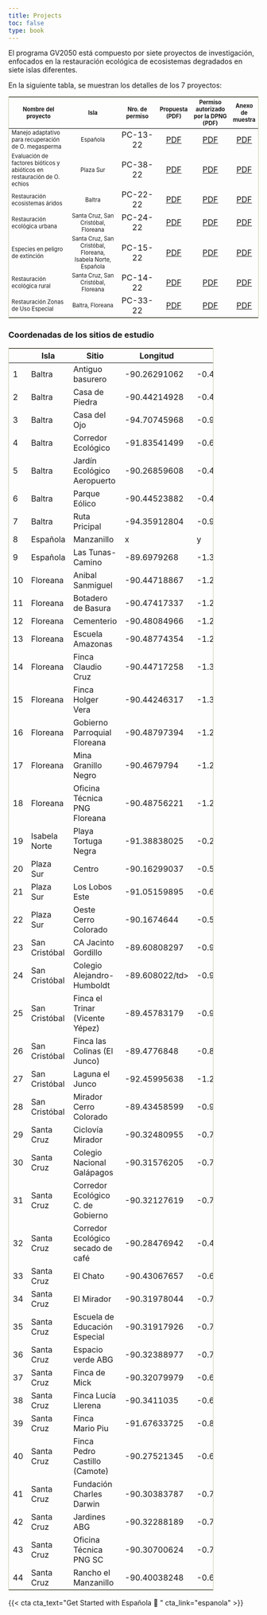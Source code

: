 ```yaml
---
title: Projects
toc: false
type: book
---
```


El programa GV2050 está compuesto por siete proyectos de investigación, enfocados en la restauración ecológica de ecosistemas degradados en siete islas diferentes.

En la siguiente tabla, se muestran los detalles de los 7 proyectos:

<table style='width: 100%; margin-top: 0rem; overflow: hidden; border: 1px solid rgba(100, 100, 0, 0.3);'>
<tr>
<th style='width: 24%; text-align: center; vertical-align: middle; font-size: 0.7rem;'>Nombre del proyecto</th>
<th style='width: 20%; text-align: center; vertical-align: middle; font-size: 0.7rem;'>Isla</th>
<th style="width: 16%; text-align: center; vertical-align: middle; font-size: 0.7rem;">Nro. de permiso</th>
<th style="width: 10%; text-align: center; vertical-align: middle; font-size: 0.7rem;">Propuesta (PDF)</th>
<th style="width: 16%; text-align: center; vertical-align: middle; font-size: 0.7rem;">Permiso autorizado por la DPNG (PDF)</th>
<th style="width: 10%; text-align: center; vertical-align: middle; font-size: 0.7rem;">Anexo de muestra</th>
</tr>
<tbody>
<tr>
  <td style="font-size: 0.7rem; vertical-align: middle;">Manejo adaptativo para recuperación de O. megasperma</td>
  <td style="font-size: 0.7rem; text-align: center; vertical-align: middle;">Española</td>
  <td style="text-align: center; vertical-align: middle;">PC-13-22</td>
  <td style="text-align: center; vertical-align: middle;"><a href="/projects/1.pdf">PDF</a></td>
  <td style="text-align: center; vertical-align: middle;"><a href="/projects/pc-13-22.pdf">PDF</a></td>
  <td style="text-align: center; vertical-align: middle;"><a href="/projects/anexo_1_esp.pdf">PDF</a></td>
</tr>
<tr>
  <td style="font-size: 0.7rem; vertical-align: middle;">Evaluación de factores bióticos y abióticos en restauración 
de O. echios</td>
  <td style="font-size: 0.7rem; text-align: center; vertical-align: middle;">Plaza Sur</td>
  <td style="text-align: center; vertical-align: middle;">PC-38-22</td>
  <td style="text-align: center; vertical-align: middle;"><a href="/projects/2.pdf">PDF</a></td>
  <td style="text-align: center; vertical-align: middle;"><a href="/projects/pc-38-22.pdf">PDF</a></td>
  <td style="text-align: center; vertical-align: middle;"><a href="/projects/anexo_plaza_sur.pdf">PDF</a></td>
</tr>
<tr>
  <td style="font-size: 0.7rem; vertical-align: middle;">Restauración ecosistemas áridos</td>
  <td style="font-size: 0.7rem; text-align: center; vertical-align: middle;">Baltra</td>
  <td style="text-align: center; vertical-align: middle;">PC-22-22</td>
  <td style="text-align: center; vertical-align: middle;"><a href="/projects/3.pdf">PDF</a></td>
  <td style="text-align: center; vertical-align: middle;"><a href="/projects/pc-22-22.pdf">PDF</a></td>
  <td style="text-align: center; vertical-align: middle;"><a href="/projects/anexo_baltra.pdf">PDF</a></td>
</tr>
<tr>
  <td style="font-size: 0.7rem; vertical-align: middle;">Restauración ecológica urbana</td>
  <td style="font-size: 0.7rem; text-align: center; vertical-align: middle;">Santa Cruz, San Cristóbal, Floreana</td>
  <td style="text-align: center; vertical-align: middle;">PC-24-22</td>
  <td style="text-align: center; vertical-align: middle;"><a href="/projects/4.pdf">PDF</a></td>
  <td style="text-align: center; vertical-align: middle;"><a href="/projects/pc-24-22.pdf">PDF</a></td>
  <td style="text-align: center; vertical-align: middle;"><a href="/projects/anexo_urbana.pdf">PDF</a></td>
</tr>
<tr>
  <td style="font-size: 0.7rem; vertical-align: middle;">Especies en peligro de extinción</td>
  <td style="font-size: 0.7rem; text-align: center; vertical-align: middle;">Santa Cruz, San Cristóbal, Floreana, Isabela Norte, Española</td>
  <td style="text-align: center; vertical-align: middle;">PC-15-22</td>
  <td style="text-align: center; vertical-align: middle;"><a href="/projects/5.pdf">PDF</a></td>
  <td style="text-align: center; vertical-align: middle;"><a href="/projects/pc-15-22.pdf">PDF</a></td>
  <td style="text-align: center; vertical-align: middle;"><a href="/projects/anexo_especies_ame.pdf">PDF</a></td>
</tr>
<tr>
  <td style="font-size: 0.7rem; vertical-align: middle;">Restauración ecológica rural</td>
  <td style="font-size: 0.7rem; text-align: center; vertical-align: middle;">Santa Cruz, San Cristóbal, Floreana</td>
  <td style="text-align: center; vertical-align: middle;">PC-14-22</td>
  <td style="text-align: center; vertical-align: middle;"><a href="/projects/6.pdf">PDF</a></td>
  <td style="text-align: center; vertical-align: middle;"><a href="/projects/pc-14-22.pdf">PDF</a></td>
  <td style="text-align: center; vertical-align: middle;"><a href="/projects/anexo_rural.pdf">PDF</a></td>
</tr>
<tr>
  <td style="font-size: 0.7rem; vertical-align: middle;">Restauración Zonas de Uso Especial</td>
  <td style="font-size: 0.7rem; text-align: center; vertical-align: middle;">Baltra, Floreana</td>
  <td style="text-align: center; vertical-align: middle;">PC-33-22</td>
  <td style="text-align: center; vertical-align: middle;"><a href="/projects/7.pdf">PDF</a></td>
  <td style="text-align: center; vertical-align: middle;"><a href="/projects/pc-33-22.pdf">PDF</a></td>
  <td style="text-align: center; vertical-align: middle;"><a href="/projects/anexo_zue.pdf">PDF</a></td>
</tr>
</tbody>
</table>

### Coordenadas de los sitios de estudio

<table style='width: 82%; margin-top: 0rem; overflow: hidden; border: 1px solid rgba(100, 100, 0, 0.3);'>
<tr>
<th style="width: 4%;"></th>
<th style="width: 25%;">Isla</th>
<th style="width: 55%;">Sitio</th>
<th style="width: 8%;">Longitud</th>
<th style="width: 8%;">Latitud</th>
</tr>
<tbody>
<tr>
<td>1</td>
<td>Baltra</td>
<td>Antiguo basurero</td>
<td>-90.26291062</td>
<td>-0.447892994</td>
</tr>
<tr>
<td>2</td>
<td>Baltra</td>
<td>Casa de Piedra</td>
<td>-90.44214928</td>
<td>-0.485513071</td>
</tr>
<tr>
<td>3</td>
<td>Baltra</td>
<td>Casa del Ojo</td>
<td>-94.70745968</td>
<td>-0.944900027</td>
</tr>
<tr>
<td>4</td>
<td>Baltra</td>
<td>Corredor Ecológico</td>
<td>-91.83541499</td>
<td>-0.615282318</td>
</tr>
<tr>
<td>5</td>
<td>Baltra</td>
<td>Jardín Ecológico Aeropuerto</td>
<td>-90.26859608</td>
<td>-0.444624518</td>
</tr>
<tr>
<td>6</td>
<td>Baltra</td>
<td>Parque Eólico</td>
<td>-90.44523882</td>
<td>-0.462965213</td>
</tr>
<tr>
<td>7</td>
<td>Baltra</td>
<td>Ruta Pricipal</td>
<td>-94.35912804</td>
<td>-0.914096892</td>
</tr>
<tr>
<td>8</td>
<td>Española</td>
<td>Manzanillo</td>
<td>x</td>
<td>y</td>
</tr>
<tr>
<td>9</td>
<td>Española</td>
<td>Las Tunas-Camino</td>
<td>-89.6979268</td>
<td>-1.363547338</td>
</tr>
<tr>
<td>10</td>
<td>Floreana</td>
<td>Anibal Sanmiguel</td>
<td>-90.44718867</td>
<td>-1.298862713</td>
</tr>
<tr>
<td>11</td>
<td>Floreana</td>
<td>Botadero de Basura</td>
<td>-90.47417337</td>
<td>-1.278043949</td>
</tr>
<tr>
<td>12</td>
<td>Floreana</td>
<td>Cementerio</td>
<td>-90.48084966</td>
<td>-1.277537484</td>
</tr>
<tr>
<td>13</td>
<td>Floreana</td>
<td>Escuela Amazonas</td>
<td>-90.48774354</td>
<td>-1.275487327</td>
</tr>
<tr>
<td>14</td>
<td>Floreana</td>
<td>Finca Claudio Cruz</td>
<td>-90.44717258</td>
<td>-1.304685881</td>
</tr>
<tr>
<td>15</td>
<td>Floreana</td>
<td>Finca Holger Vera</td>
<td>-90.44246317</td>
<td>-1.312540914</td>
</tr>
<tr>
<td>16</td>
<td>Floreana</td>
<td>Gobierno Parroquial Floreana</td>
<td>-90.48797394</td>
<td>-1.274259448</td>
</tr>
<tr>
<td>17</td>
<td>Floreana</td>
<td>Mina Granillo Negro</td>
<td>-90.4679794</td>
<td>-1.281102923</td>
</tr>
<tr>
<td>18</td>
<td>Floreana</td>
<td>Oficina Técnica PNG Floreana</td>
<td>-90.48756221</td>
<td>-1.272159981</td>
</tr>
<tr>
<td>19</td>
<td>Isabela Norte</td>
<td>Playa Tortuga Negra</td>
<td>-91.38838025</td>
<td>-0.240304676</td>
</tr>
<tr>
<td>20</td>
<td>Plaza Sur</td>
<td>Centro</td>
<td>-90.16299037</td>
<td>-0.584056085</td>
</tr>
<tr>
<td>21</td>
<td>Plaza Sur</td>
<td>Los Lobos Este</td>
<td>-91.05159895</td>
<td>-0.681397469</td>
</tr>
<tr>
<td>22</td>
<td>Plaza Sur</td>
<td>Oeste Cerro Colorado</td>
<td>-90.1674644</td>
<td>-0.581910387</td>
</tr>
<tr>
<td>23</td>
<td>San Cristóbal</td>
<td>CA Jacinto Gordillo</td>
<td>-89.60808297</td>
<td>-0.902489368</td>
</tr>
<tr>
<td>24</td>
<td>San Cristóbal</td>
<td>Colegio Alejandro-Humboldt</td>
<td>-89.608022/td>
<td>-0.904128294<</td>
</tr>
<tr>
<td>25</td>
<td>San Cristóbal</td>
<td>Finca el Trinar (Vicente Yépez)</td>
<td>-89.45783179</td>
<td>-0.916663893</td>
</tr>
<tr>
<td>26</td>
<td>San Cristóbal</td>
<td>Finca las Colinas (El Junco)</td>
<td>-89.4776848</td>
<td>-0.889558068</td>
</tr>
<tr>
<td>27</td>
<td>San Cristóbal</td>
<td>Laguna el Junco</td>
<td>-92.45995638</td>
<td>-1.218202026</td>
</tr>
<tr>
<td>28</td>
<td>San Cristóbal</td>
<td>Mirador Cerro Colorado</td>
<td>-89.43458599</td>
<td>-0.915175859</td>
</tr>
<tr>
<td>29</td>
<td>Santa Cruz</td>
<td>Ciclovía Mirador</td>
<td>-90.32480955</td>
<td>-0.737747557</td>
</tr>
<tr>
<td>30</td>
<td>Santa Cruz</td>
<td>Colegio Nacional Galápagos</td>
<td>-90.31576205</td>
<td>-0.738512769</td>
</tr>
<tr>
<td>31</td>
<td>Santa Cruz</td>
<td>Corredor Ecológico C. de Gobierno</td>
<td>-90.32127619</td>
<td>-0.743472333</td>
</tr>
<tr>
<td>32</td>
<td>Santa Cruz</td>
<td>Corredor Ecológico secado de café</td>
<td>-90.28476942</td>
<td>-0.494574062</td>
</tr>
<tr>
<td>33</td>
<td>Santa Cruz</td>
<td>El Chato</td>
<td>-90.43067657</td>
<td>-0.668371996</td>
</tr>
<tr>
<td>34</td>
<td>Santa Cruz</td>
<td>El Mirador</td>
<td>-90.31978044</td>
<td>-0.734067853</td>
</tr>
<tr>
<td>35</td>
<td>Santa Cruz</td>
<td>Escuela de Educación Especial</td>
<td>-90.31917926</td>
<td>-0.7441733</td>
</tr>
<tr>
<td>36</td>
<td>Santa Cruz</td>
<td>Espacio verde ABG</td>
<td>-90.32388977</td>
<td>-0.733076211</td>
</tr>
<tr>
<td>37</td>
<td>Santa Cruz</td>
<td>Finca de Mick</td>
<td>-90.32079979</td>
<td>-0.699240899</td>
</tr>
<tr>
<td>38</td>
<td>Santa Cruz</td>
<td>Finca Lucía Llerena</td>
<td>-90.3411035</td>
<td>-0.695613</td>
</tr>
<tr>
<td>39</td>
<td>Santa Cruz</td>
<td>Finca Mario Piu</td>
<td>-91.67633725</td>
<td>-0.84725844</td>
</tr>
<tr>
<td>40</td>
<td>Santa Cruz</td>
<td>Finca Pedro Castillo (Camote)</td>
<td>-90.27521345</td>
<td>-0.665175406</td>
</tr>
<tr>
<td>41</td>
<td>Santa Cruz</td>
<td>Fundación Charles Darwin</td>
<td>-90.30383787</td>
<td>-0.742307896</td>
</tr>
<tr>
<td>42</td>
<td>Santa Cruz</td>
<td>Jardines ABG</td>
<td>-90.32288189</td>
<td>-0.738963973</td>
</tr>
<tr>
<td>43</td>
<td>Santa Cruz</td>
<td>Oficina Técnica PNG SC</td>
<td>-90.30700624</td>
<td>-0.740554223</td>
</tr>
<tr>
<td>44</td>
<td>Santa Cruz</td>
<td>Rancho el Manzanillo</td>
<td>-90.40038248</td>
<td>-0.697125242</td>
</tr>
</tbody>
</table>

{{< cta cta_text="Get Started with Española 🌵 " cta_link="espanola" >}}